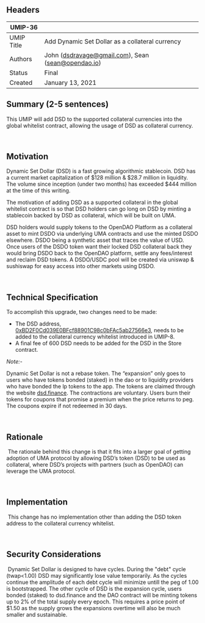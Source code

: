 ## Headers
| UMIP-36    |                                                                                                                                          |
|------------|------------------------------------------------------------------------------------------------------------------------------------------|
| UMIP Title | Add Dynamic Set Dollar as a collateral currency              |
| Authors    | John (dsdravage@gmail.com), Sean (sean@opendao.io) |
| Status     | Final                                                                                                                                    |
| Created    | January 13, 2021                                                                                                                           |
 
## Summary (2-5 sentences)
This UMIP will add DSD to the supported collateral currencies into the global whitelist contract, allowing the usage of DSD as collateral currency.

​
## Motivation
Dynamic Set Dollar (DSD) is a fast growing algorithmic stablecoin. DSD has a current market capitalization of $128 million & $28.7 million in liquidity. The volume since inception (under two months) has exceeded $444 million at the time of this writing. 

The motivation of adding DSD as a supported collateral in the global whitelist contract is so that DSD holders can go long on DSD by minting a stablecoin backed by DSD as collateral, which will be built on UMA.

DSD holders would supply tokens to the OpenDAO Platform as a collateral asset to mint DSDO via underlying UMA contracts and use the minted DSDO elsewhere. DSDO being a synthetic asset that traces the value of USD. Once users of the DSDO token want their locked DSD collateral back they would bring DSDO back to the OpenDAO platform, settle any fees/interest and reclaim DSD tokens. A DSDO/USDC pool will be created via uniswap & sushiswap for easy access into other markets using DSDO.

​
​
## Technical Specification
To accomplish this upgrade, two changes need to be made:
- The DSD address, [0xBD2F0Cd039E0BFcf88901C98c0bFAc5ab27566e3](https://etherscan.io/token/0xBD2F0Cd039E0BFcf88901C98c0bFAc5ab27566e3), needs to be added to the collateral currency whitelist introduced in UMIP-8. 
- A final fee of 600 DSD needs to be added for the DSD in the Store contract.

_Note:-_ 

Dynamic Set Dollar is not a rebase token. The “expansion” only goes to users who have tokens bonded (staked) in the dao or to liquidity providers who have bonded the lp tokens to the app. The tokens are claimed through the website [dsd.finance](https://dsd.finance). The contractions are voluntary. Users burn their tokens for coupons that promise a premium when the price returns to peg. The coupons expire if not redeemed in 30 days.

​
​
## Rationale
​
The rationale behind this change is that it fits into a larger goal of getting adoption of UMA protocol by allowing DSD’s token (DSD) to be used as collateral, where DSD’s projects with partners (such as OpenDAO) can leverage the UMA protocol.


​
​
## Implementation
​
This change has no implementation other than adding the DSD token address to the collateral currency whitelist.

​
## Security Considerations
​
Dynamic Set Dollar is designed to have cycles. During the "debt" cycle (twap<1.00) DSD may significantly lose value temporarily. As the cycles continue the amplitude of each debt cycle will minimize untill the peg of 1.00 is bootstrapped.
The other cycle of DSD is the expansion cycle, users bonded (staked) to dsd.finance and the DAO contract will be minting tokens up to 2% of the total supply every epoch. This requires a price point of $1.50 as the supply grows the expansions overtime will also be much smaller and sustainable.

